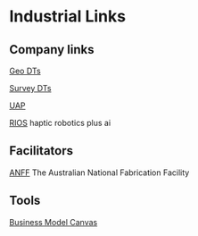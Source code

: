 # Industrial Links
<!-- Industrial contracts -->

## Company links
[Geo DTs](https://www.aamgroup.com/)

[Survey DTs](https://www.fugro.com/)

[UAP](https://cooperativeresearch.org.au/robot-artist-with-eyes-delivers-international-growth-for-aussie-company-and-creates-new-jobs-for-humans/)

[RIOS](https://www.rios.ai/) haptic robotics plus ai

## Facilitators
[ANFF](https://www.anff.org.au/) The Australian National Fabrication Facility


## Tools
[Business Model Canvas](https://miro.com/app/board/o9J_l_ZGBKg=/?utm_campaign=Free%20Tools%20Download&utm_medium=email&_hsmi=135218566&_hsenc=p2ANqtz--H0vvrTVRYjtkhRYr98oUCnF0RVJWbmTTOSacHTUznCe60B8-a1ic4SC_B5J9RXinJc9H1pYux5fP3Kg6QxwcfJSsVH9BKMq93CviMKyr0CaMvvms&utm_content=135218566&utm_source=hs_automation)
